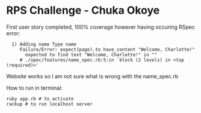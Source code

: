 RPS Challenge - Chuka Okoye
==================

First user story completed, 100% coverage however having occuring RSpec error:
```
  1) Adding name Type name
     Failure/Error: expect(page).to have_content "Welcome, Charlotte!"
       expected to find text "Welcome, Charlotte!" in ""
     # ./spec/features/name_spec.rb:5:in `block (2 levels) in <top (required)>'

```
Website works so I am not sure what is wrong with the name_spec.rb

How to run in terminal:

```
ruby app.rb # to activate
rackup # to run localhost server
```
